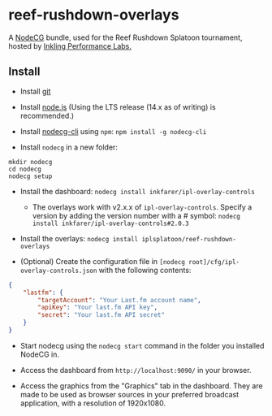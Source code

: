 # reef-rushdown-overlays

A [NodeCG](http://github.com/nodecg/nodecg) bundle, used for the Reef Rushdown Splatoon tournament, hosted by [Inkling Performance Labs.](https://iplabs.ink/)

## Install

- Install [git](http://git-scm.com/)

- Install [node.js](https://nodejs.org/en/) (Using the LTS release (14.x as of writing) is recommended.)

- Install [nodecg-cli](https://github.com/nodecg/nodecg-cli) using `npm`: `npm install -g nodecg-cli`

- Install `nodecg` in a new folder:

```shell
mkdir nodecg
cd nodecg
nodecg setup
```

- Install the dashboard: `nodecg install inkfarer/ipl-overlay-controls`

    - The overlays work with v2.x.x of `ipl-overlay-controls`. Specify a version by adding the version number with a
      \# symbol: `nodecg install inkfarer/ipl-overlay-controls#2.0.3`

- Install the overlays: `nodecg install iplsplatoon/reef-rushdown-overlays`

- (Optional) Create the configuration file in `[nodecg root]/cfg/ipl-overlay-controls.json` with the following contents:

```json
{
	"lastfm": {
		"targetAccount": "Your Last.fm account name",
		"apiKey": "Your last.fm API key",
		"secret": "Your last.fm API secret"
	}
}
```

- Start nodecg using the `nodecg start` command in the folder you installed NodeCG in.

- Access the dashboard from `http://localhost:9090/` in your browser.

- Access the graphics from the "Graphics" tab in the dashboard. They are made to be used as browser sources in your preferred broadcast application, with a resolution of 1920x1080.
